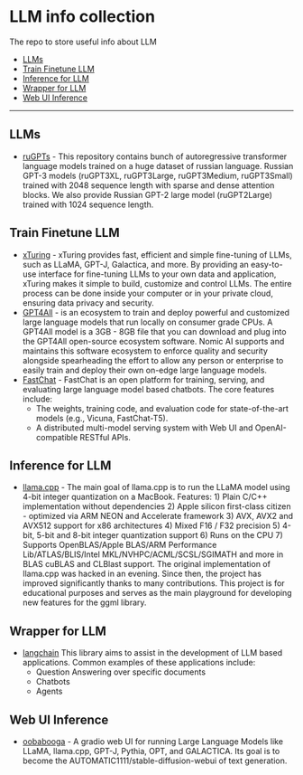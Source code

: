 # LLM info collection
The repo to store useful info about LLM

- [LLMs](#llms)
- [Train Finetune LLM](#train-finetune-llm)
- [Inference for LLM](#inference-for-llm)
- [Wrapper for LLM](#wrapper-for-llm)
- [Web UI Inference](#web-ui-inference)
---
## LLMs
* [ruGPTs](https://github.com/ai-forever/ru-gpts) - This repository contains bunch of autoregressive transformer language models trained on a huge dataset of russian language. Russian GPT-3 models (ruGPT3XL, ruGPT3Large, ruGPT3Medium, ruGPT3Small) trained with 2048 sequence length with sparse and dense attention blocks. We also provide Russian GPT-2 large model (ruGPT2Large) trained with 1024 sequence length.
      
## Train Finetune LLM
* [xTuring](https://github.com/stochasticai/xTuring) - xTuring provides fast, efficient and simple fine-tuning of LLMs, such as LLaMA, GPT-J, Galactica, and more. By providing an easy-to-use interface for fine-tuning LLMs to your own data and application, xTuring makes it simple to build, customize and control LLMs. The entire process can be done inside your computer or in your private cloud, ensuring data privacy and security.
* [GPT4All](https://github.com/nomic-ai/gpt4all) - is an ecosystem to train and deploy powerful and customized large language models that run locally on consumer grade CPUs. A GPT4All model is a 3GB - 8GB file that you can download and plug into the GPT4All open-source ecosystem software. Nomic AI supports and maintains this software ecosystem to enforce quality and security alongside spearheading the effort to allow any person or enterprise to easily train and deploy their own on-edge large language models.
* [FastChat](https://github.com/lm-sys/FastChat) - FastChat is an open platform for training, serving, and evaluating large language model based chatbots. The core features include:
    - The weights, training code, and evaluation code for state-of-the-art models (e.g., Vicuna, FastChat-T5).
    - A distributed multi-model serving system with Web UI and OpenAI-compatible RESTful APIs.

## Inference for LLM
* [llama.cpp](https://github.com/ggerganov/llama.cpp) - The main goal of llama.cpp is to run the LLaMA model using 4-bit integer quantization on a MacBook. Features: 1) Plain C/C++ implementation without dependencies 2) Apple silicon first-class citizen - optimized via ARM NEON and Accelerate framework 3) AVX, AVX2 and AVX512 support for x86 architectures 4) Mixed F16 / F32 precision 5) 4-bit, 5-bit and 8-bit integer quantization support 6) Runs on the CPU 7) Supports OpenBLAS/Apple BLAS/ARM Performance Lib/ATLAS/BLIS/Intel MKL/NVHPC/ACML/SCSL/SGIMATH and more in BLAS
cuBLAS and CLBlast support. The original implementation of llama.cpp was hacked in an evening. Since then, the project has improved significantly thanks to many contributions. This project is for educational purposes and serves as the main playground for developing new features for the ggml library.

## Wrapper for LLM
* [langchain](https://github.com/hwchase17/langchain) This library aims to assist in the development of LLM based applications. Common examples of these applications include:
    * Question Answering over specific documents
    * Chatbots
    * Agents


## Web UI Inference
* [oobabooga](https://github.com/oobabooga/text-generation-webui) - A gradio web UI for running Large Language Models like LLaMA, llama.cpp, GPT-J, Pythia, OPT, and GALACTICA. Its goal is to become the AUTOMATIC1111/stable-diffusion-webui of text generation.
